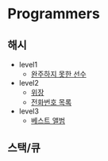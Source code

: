 # Programmers

## 해시
  * level1
    * [완주하지 못한 선수](https://github.com/courage331/Programmers/blob/master/Programmers/src/coding_test/highscore_kit/hash/level1/UnsucessfulPlayer.java)
  * level2
    * [위장](https://github.com/courage331/Programmers/blob/master/Programmers/src/coding_test/highscore_kit/hash/level2/Camouflage.java)
    * [전화번호 목록](https://github.com/courage331/Programmers/blob/master/Programmers/src/coding_test/highscore_kit/hash/level2/PhonenumberList.java)
  * level3 
    * [베스트 앨범](https://github.com/courage331/Programmers/blob/master/Programmers/src/coding_test/highscore_kit/hash/level3/Bestalbum.java) 




## 스택/큐
